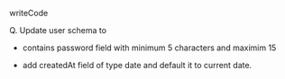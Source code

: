 writeCode

Q. Update user schema to

- contains password field with minimum 5 characters and maximim 15

- add createdAt field of type date and default it to current date.
